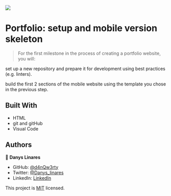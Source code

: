 ![](https://img.shields.io/badge/Microverse-blueviolet)

# Portfolio: setup and mobile version skeleton

>For the first milestone in the process of creating a portfolio website, you will:

set up a new repository and prepare it for development using best practices (e.g. linters).

build the first 2 sections of the mobile website using the template you chose in the previous step.

## Built With

- HTML
- git and gitHub
- Visual Code

## Authors

👤 **Danys Linares**

- GitHub: [@d4nQw3rty](https://github.com/d4nQw3rty)
- Twitter: [@Danys_linares](https://twitter.com/Danys_Linares)
- LinkedIn: [LinkedIn](https://www.linkedin.com/in/danys-linares-6a328b238?lipi=urn%3Ali%3Apage%3Ad_flagship3_profile_view_base_contact_details%3BnkyI5IMjTzSg4PVJIZh%2BMw%3D%3D)

This project is [MIT](./MIT.md) licensed.
